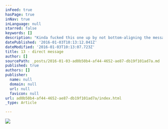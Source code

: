 ```yaml
---
inFeed: true
hasPage: true
inNav: true
inLanguage: null
starred: false
keywords: []
description: "Kinda fucked this one up by not bottom-aligning the messages - live and learn! I can't write dialogue either"
datePublished: '2016-01-03T10:13:12.041Z'
dateModified: '2016-01-03T10:13:07.723Z'
title: 13 - direct message
author: []
sourcePath: _posts/2016-01-03-ad0b50b4-af44-4652-ae87-db19f101ad7a.md
published: true
authors: []
publisher:
  name: null
  domain: null
  url: null
  favicon: null
url: ad0b50b4-af44-4652-ae87-db19f101ad7a/index.html
_type: Article

---
```

![](https://the-grid-user-content.s3-us-west-2.amazonaws.com/8f716fb6-b6ab-4916-af3a-f006f72076f7.png)